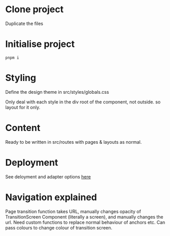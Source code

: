 # Clone project

Duplicate the files

# Initialise project

`pnpm i`

# Styling

Define the design theme in src/styles/globals.css

Only deal with each style in the div root of the component, not outside. so layout for it only.

# Content

Ready to be written in src/routes with pages & layouts as normal.

# Deployment

See deloyment and adapter options [here](https://kit.svelte.dev/docs/adapters)

# Navigation explained

Page transition function takes URL, manually changes opacity of TransitionScreen Component (literally a screen), and manually changes the url. Need custom functions to replace normal behaviour of anchors etc. Can pass colours to change colour of transition screen.
